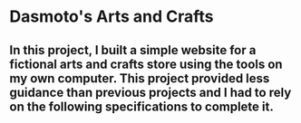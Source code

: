 # Dasmoto's Arts and Crafts
## In this project, I built a simple website for a fictional arts and crafts store using the tools on my own computer. This project provided less guidance than previous projects and I had to rely on the following specifications to complete it.
 
